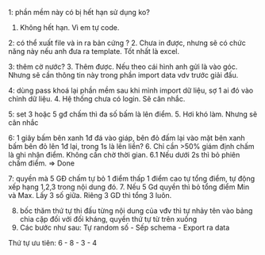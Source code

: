 1: phần mềm này có bị hết hạn sử dụng ko?
1. Không hết hạn. Vì em tự code.

2: có thể xuất file và in ra bản cứng ?
2. Chưa in được, nhưng sẽ có chức năng này nếu anh đưa ra template. Tốt nhất là excel.

3: thêm cờ nước?
3. Thêm được. Nếu theo cái hình anh gửi là vào góc. Nhưng sẽ cần thông tin này trong phần import data vdv trước giải đấu.

4: dùng pass khoá lại phần mềm sau khi mình import dữ liệu, sợ 1 ai đó vào chỉnh dữ liệu.
4. Hệ thống chưa có login. Sẽ cân nhắc.

5: set 3 hoặc 5 gđ chấm thì đa số bấm là lên điểm.
5. Hơi khó làm. Nhưng sẽ cân nhắc

6: 1 giây bấm bên xanh 1đ đá vào giáp, bên đỏ đấm lại vào mặt bên xanh bấm bên đỏ lên 1đ lại, trong 1s là lên liền?
6. Chỉ cần >50% giám định chấm là ghi nhận điểm. Không cần chờ thời gian.
6.1 Nếu dưới 2s thì bỏ phiên chấm điểm.
=> Done

7: quyền mà 5 GĐ chấm tự bỏ 1 điểm thấp 1 điểm cao tự tổng điểm, tự động xếp hạng 1,2,3 trong nội dung đó.
7. Nếu 5 Gd quyền thì bỏ tổng điểm Min và Max. Lấy 3 số giữa. Riêng 3 GD thì tổng 3 luôn.

8. bốc thăm thứ tự thi đấu từng nội dung của vđv thì tự nhảy tên vào bảng chia cặp đối với đối kháng, quyền thứ tự từ trên xuống
8. Các bước như sau: Tự random số - Sếp schema - Export ra data

Thứ tự ưu tiên:
6 - 8 - 3 - 4